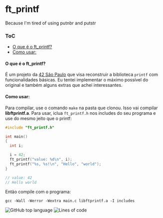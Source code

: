 # ft_printf
Because I'm tired of using putnbr and putstr

### ToC
- [O que é o ft_printf?](#o-que---o-ft_printf)
- [Como usar:](#como-usar)

<a name="o-que---o-ft_printf"></a>
#### O que é o ft_printf?
É um projeto da [42 São Paulo](https://www.42sp.org.br/) que visa reconstruir a biblioteca `printf` com funcionalidades básicas.
Eu tentei implementar o máximo possível do original e também alguns extras que achei interessantes.

<a name="como-usar"></a>
#### Como usar:
Para compilar, use o comando `make` na pasta que clonou. Isso vai compilar **libftprintf.a**. Para usar, iclua `ft_printf.h` nos includes do seu programa e use do mesmo jeito que o printf:

```c
#include "ft_printf.h"

int main()
{
  int i;

  i = 42;
  ft_printf("value: %d\n", i);
  ft_printf("%s, %s!\n", "Hello", "world");
}

// value: 42
// Hello world
```
Então compile com o programa:
```console
gcc -Wall -Werror -Wextra main.c libftprintf.a -I includes
```

![GitHub top language](https://img.shields.io/github/languages/top/fecoelho/ft_printf) ![Lines of code](https://img.shields.io/tokei/lines/github/fecoelho/ft_printf)
